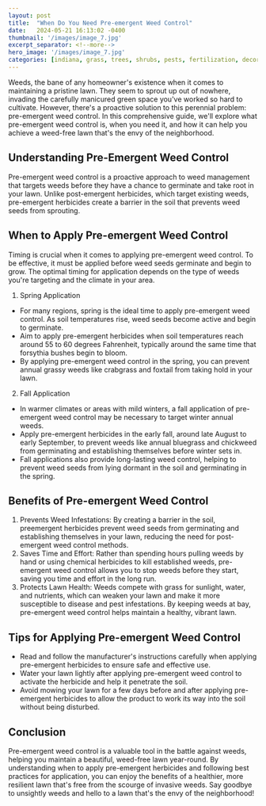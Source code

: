 ```yaml
---
layout: post
title:  "When Do You Need Pre-emergent Weed Control"
date:   2024-05-21 16:13:02 -0400
thumbnail: '/images/image_7.jpg'
excerpt_separator: <!--more-->
hero_image: '/images/image_7.jpg'
categories: [indiana, grass, trees, shrubs, pests, fertilization, decoration, curb appeal, garden, flowers, recreation]
---
```

Weeds, the bane of any homeowner's existence when it comes to maintaining a pristine lawn. <!--more-->They seem to sprout up out of nowhere, invading the carefully manicured green space you've worked so hard to cultivate. However, there's a proactive solution to this perennial problem: pre-emergent weed control. In this comprehensive guide, we'll explore what pre-emergent weed control is, when you need it, and how it can help you achieve a weed-free lawn that's the envy of the neighborhood.

## Understanding Pre-Emergent Weed Control
Pre-emergent weed control is a proactive approach to weed management that targets weeds before they have a chance to germinate and take root in your lawn. Unlike post-emergent herbicides, which target existing weeds, pre-emergent herbicides create a barrier in the soil that prevents weed seeds from sprouting.
## When to Apply Pre-emergent Weed Control
Timing is crucial when it comes to applying pre-emergent weed control. To be effective, it must be applied before weed seeds germinate and begin to grow. The optimal timing for application depends on the type of weeds you're targeting and the climate in your area.
1. Spring Application
* For many regions, spring is the ideal time to apply pre-emergent weed control. As soil temperatures rise, weed seeds become active and begin to germinate.
* Aim to apply pre-emergent herbicides when soil temperatures reach around 55 to 60 degrees Fahrenheit, typically around the same time that forsythia bushes begin to bloom.
* By applying pre-emergent weed control in the spring, you can prevent annual grassy weeds like crabgrass and foxtail from taking hold in your lawn.
2. Fall Application
* In warmer climates or areas with mild winters, a fall application of pre-emergent weed control may be necessary to target winter annual weeds.
* Apply pre-emergent herbicides in the early fall, around late August to early September, to prevent weeds like annual bluegrass and chickweed from germinating and establishing themselves before winter sets in.
* Fall applications also provide long-lasting weed control, helping to prevent weed seeds from lying dormant in the soil and germinating in the spring.

## Benefits of Pre-emergent Weed Control
1. Prevents Weed Infestations: By creating a barrier in the soil, preemergent herbicides prevent weed seeds from germinating and establishing themselves in your lawn, reducing the need for post-emergent weed control methods.
2. Saves Time and Effort: Rather than spending hours pulling weeds by hand or using chemical herbicides to kill established weeds, pre-emergent weed control allows you to stop weeds before they start, saving you time and effort in the long run.
3. Protects Lawn Health: Weeds compete with grass for sunlight, water, and nutrients, which can weaken your lawn and make it more susceptible to disease and pest infestations. By keeping weeds at bay, pre-emergent weed control helps maintain a healthy, vibrant lawn.

## Tips for Applying Pre-emergent Weed Control
* Read and follow the manufacturer's instructions carefully when applying pre-emergent herbicides to ensure safe and effective use.
* Water your lawn lightly after applying pre-emergent weed control to activate the herbicide and help it penetrate the soil.
* Avoid mowing your lawn for a few days before and after applying pre-emergent herbicides to allow the product to work its way into the soil without being disturbed.

## Conclusion
Pre-emergent weed control is a valuable tool in the battle against weeds, helping you maintain a beautiful, weed-free lawn year-round. By understanding when to apply pre-emergent herbicides and following best practices for application, you can enjoy the benefits of a healthier, more resilient lawn that's free from the scourge of invasive weeds. Say goodbye to unsightly weeds and hello to a lawn that's the envy of the neighborhood!
